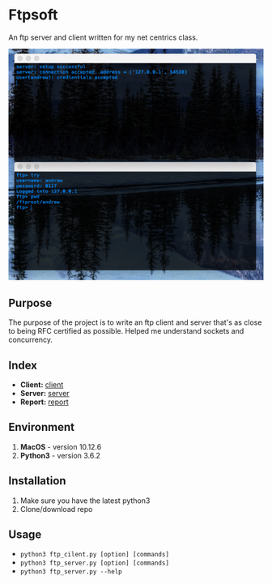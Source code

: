 # Ftpsoft
An ftp server and client written for my net centrics class. 

![example](./docs/example.png)

## Purpose
The purpose of the project is to write an ftp client and server that's as close to being RFC certified as possible. Helped me understand sockets and concurrency.

## Index
* **Client:** [client](./source/ftp\_client.py)  
* **Server:** [server](./source/ftp\_server.py)  
* **Report:** [report](./docs/report.pdf)

## Environment
1. **MacOS** - version 10.12.6
2. **Python3** - version 3.6.2

## Installation
1. Make sure you have the latest python3
2. Clone/download repo

## Usage
* `python3 ftp_cilent.py [option] [commands]`
* `python3 ftp_server.py [option] [commands]`
* `python3 ftp_server.py --help`
